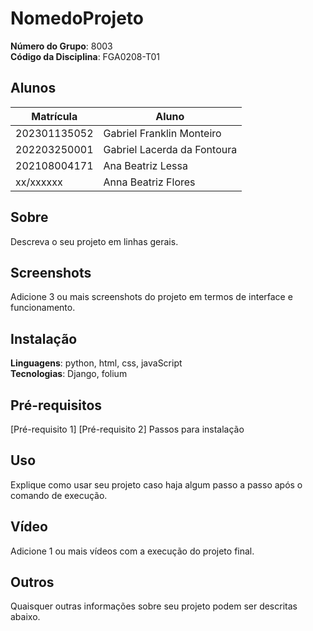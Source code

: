 # NomedoProjeto

**Número do Grupo**: 8003<br>
**Código da Disciplina**: FGA0208-T01<br>

## Alunos
|Matrícula | Aluno |
| -- | -- |
| 202301135052  |  Gabriel Franklin Monteiro |
| 202203250001  |  Gabriel Lacerda da Fontoura |
| 202108004171  |  Ana Beatriz Lessa |
| xx/xxxxxx  |  Anna Beatriz Flores |


## Sobre 
Descreva o seu projeto em linhas gerais. 

## Screenshots
Adicione 3 ou mais screenshots do projeto em termos de interface e funcionamento.

## Instalação 
**Linguagens**: python, html, css, javaScript<br>
**Tecnologias**: Django, folium<br>

## Pré-requisitos
[Pré-requisito 1]
[Pré-requisito 2]
Passos para instalação

## Uso 
Explique como usar seu projeto caso haja algum passo a passo após o comando de execução.

## Vídeo
Adicione 1 ou mais vídeos com a execução do projeto final.

## Outros 
Quaisquer outras informações sobre seu projeto podem ser descritas abaixo.
